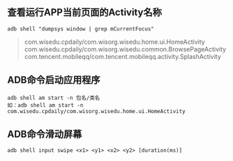 ## 查看运行APP当前页面的Activity名称

    adb shell "dumpsys window | grep mCurrentFocus"

>com.wisedu.cpdaily/com.wisorg.wisedu.home.ui.HomeActivity
>com.wisedu.cpdaily/com.wisorg.wisedu.common.BrowsePageActivity
>com.tencent.mobileqq/com.tencent.mobileqq.activity.SplashActivity

## ADB命令启动应用程序
    adb shell am start -n 包名/类名
    如：adb shell am start -n com.wisedu.cpdaily/com.wisorg.wisedu.home.ui.HomeActivity

## ADB命令滑动屏幕

    adb shell input swipe <x1> <y1> <x2> <y2> [duration(ms)]
